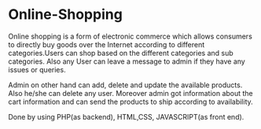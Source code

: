# Online-Shopping
Online shopping is a form of electronic commerce which allows consumers to directly buy goods over the Internet according to different categories.Users can shop based on the different categories and sub categories. Also any User can leave a message to admin if they have any issues or queries.

Admin on other hand can add, delete and update the available products. Also he/she can delete any user. Moreover admin got information about the cart information and can send the products to ship according to availability. 

Done by using PHP(as backend), HTML,CSS, JAVASCRIPT(as front end).
